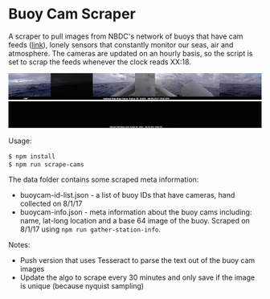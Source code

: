 # Buoy Cam Scraper

A scraper to pull images from NBDC's network of buoys that have cam feeds ([link](http://www.ndbc.noaa.gov/buoycams.shtml)), lonely sensors that constantly monitor our seas, air and atmosphere. The cameras are updated on an hourly basis, so the script is set to scrap the feeds whenever the clock reads XX:18.

![](images/41424-optimize.gif)
![](images/51001-optimize.gif)

Usage:

```
$ npm install
$ npm run scrape-cams
```

The data folder contains some scraped meta information:

- buoycam-id-list.json - a list of buoy IDs that have cameras, hand collected on 8/1/17
- buoycam-info.json - meta information about the buoy cams including: name, lat-long location and a base 64 image of the buoy. Scraped on 8/1/17 using `npm run gather-station-info`.

Notes:

- Push version that uses Tesseract to parse the text out of the buoy cam images
- Update the algo to scrape every 30 minutes and only save if the image is unique (because nyquist sampling)